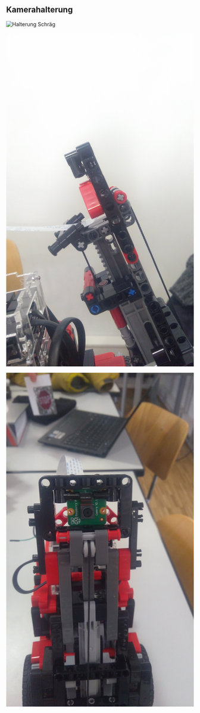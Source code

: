 ## Kamerahalterung

![Halterung Schräg](assets/halterung_schräg.jpg)

![Halterung Seite](assets/halterung_seite.jpg)

![Halterung Hinten](assets/halterung_hinten.jpg)
